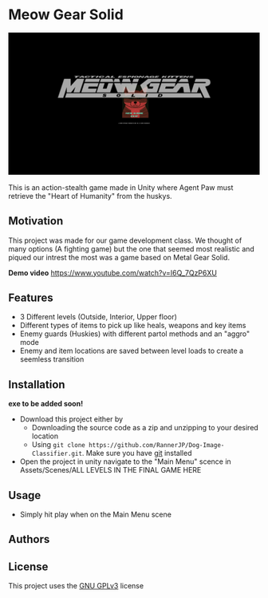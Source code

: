 # Meow Gear Solid
![image](./ReadMeImages/MainMenu.png)

This is an action-stealth game made in Unity where Agent Paw must retrieve the "Heart of Humanity" from the huskys.

## Motivation
This project was made for our game development class. We thought of many options (A fighting game) but the one that seemed most realistic and piqued our intrest the most was a game based on Metal Gear Solid.
 
**Demo video**
 https://www.youtube.com/watch?v=I6Q_7QzP6XU

## Features
- 3 Different levels (Outside, Interior, Upper floor)
- Different types of items to pick up like heals, weapons and key items
- Enemy guards (Huskies) with different partol methods and an "aggro" mode
- Enemy and item locations are saved between level loads to create a seemless transition


## Installation
**exe to be added soon!** 
- Download this project either by 
    - Downloading the source code as a zip and unzipping to your desired location
    - Using `git clone https://github.com/RannerJP/Dog-Image-Classifier.git`. Make sure you have [git](https://git-scm.com/downloads) installed
- Open the project in unity navigate to the "Main Menu" scence in Assets/Scenes/ALL LEVELS IN THE FINAL GAME HERE

## Usage
- Simply hit play when on the Main Menu scene

## Authors


## License

This project uses the [GNU GPLv3](https://choosealicense.com/licenses/gpl-3.0/) license
